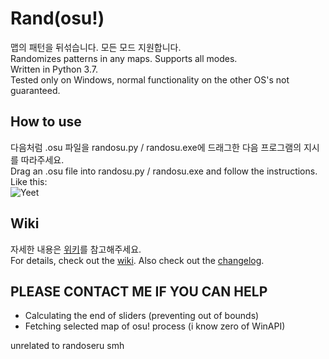 # Rand(osu!)

맵의 패턴을 뒤섞습니다. 모든 모드 지원합니다.  
Randomizes patterns in any maps. Supports all modes.  
Written in Python 3.7.  
Tested only on Windows, normal functionality on the other OS's not guaranteed.

## How to use

다음처럼 .osu 파일을 randosu.py / randosu.exe에 드래그한 다음 프로그램의 지시를 따라주세요.  
Drag an .osu file into randosu.py / randosu.exe and follow the instructions.  
Like this:  
![Yeet](https://cdn.discordapp.com/attachments/163634681500270593/642064497707581461/unknown.png)

## Wiki

자세한 내용은 [위키](https://github.com/jakads/Randosu/wiki/Home_%ED%95%9C%EA%B5%AD%EC%96%B4)를 참고해주세요.  
For details, check out the [wiki](https://github.com/jakads/Randosu/wiki).
Also check out the [changelog](https://github.com/jakads/Randosu/wiki/Changelog).

## PLEASE CONTACT ME IF YOU CAN HELP

- Calculating the end of sliders (preventing out of bounds)
- Fetching selected map of osu! process (i know zero of WinAPI)

unrelated to randoseru smh
